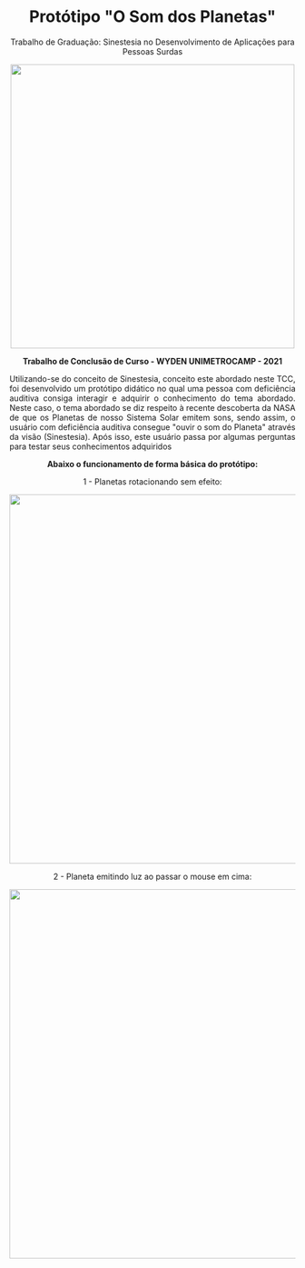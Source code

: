 <h1 align="center">Protótipo "O Som dos Planetas"</h1>
<p align="center">Trabalho de Graduação: Sinestesia no Desenvolvimento de Aplicações para Pessoas Surdas</p>

<div align="center"> 

  <img src="https://user-images.githubusercontent.com/108685945/180600694-8d004c3b-7be5-478b-ac23-b9b902bf5f5c.jpg" width="500px"/>
  
  <p><strong>Trabalho de Conclusão de Curso - WYDEN UNIMETROCAMP - 2021</strong></p>
  
  <p align="justify">Utilizando-se do conceito de Sinestesia, conceito este abordado neste TCC, foi desenvolvido um protótipo didático no qual uma pessoa com deficiência auditiva consiga interagir e adquirir o conhecimento do tema abordado. Neste caso, o tema abordado se diz respeito à recente descoberta da NASA de que os Planetas de nosso Sistema Solar emitem sons, sendo assim, o usuário com deficiência auditiva consegue "ouvir o som do Planeta" através da visão (Sinestesia). Após isso, este usuário passa por algumas perguntas para testar seus conhecimentos adquiridos </p>
  
  <strong>Abaixo o funcionamento de forma básica do protótipo:</strong>
  <p>1 - Planetas rotacionando sem efeito:</p>
  
 <img src="https://user-images.githubusercontent.com/108685945/180600725-d767887d-a0dd-4a3a-84a0-b8c5b073126d.jpg" width="650px"/>
 
 <p>2 - Planeta emitindo luz ao passar o mouse em cima:</p>
 
 <img src="https://user-images.githubusercontent.com/108685945/180600743-668ba1b1-0887-4dd1-94bf-f58d63ca71ce.jpg" width="650px"/>
 
</div>
